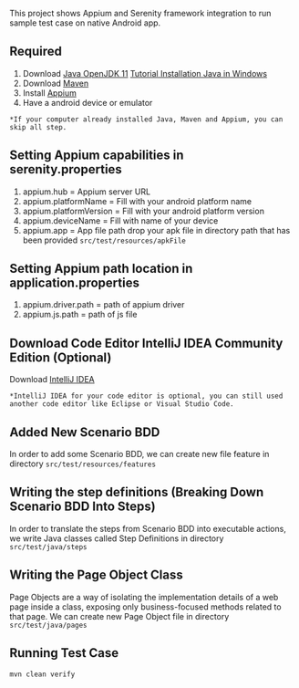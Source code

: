 This project shows Appium and Serenity framework integration to run sample test case on native Android app.
## Required

1. Download [Java OpenJDK 11](https://jdk.java.net/java-se-ri/11)
   [Tutorial Installation Java in Windows](https://www.petanikode.com/java-windows/)
2. Download [Maven](https://maven.apache.org/download.cgi?Preferred=ftp://ftp.osuosl.org/pub/apache/)
3. Install [Appium](http://appium.io/docs/en/2.0/quickstart/install/)
4. Have a android device or emulator

`*If your computer already installed Java, Maven and Appium, you can skip all step.`

## Setting Appium capabilities in serenity.properties
1. appium.hub = Appium server URL
2. appium.platformName = Fill with your android platform name
3. appium.platformVersion  =  Fill with your android platform version
4. appium.deviceName  =  Fill with name of your device
5. appium.app  =  App file path
   drop your apk file in directory path that has been provided `src/test/resources/apkFile`

## Setting Appium path location in application.properties
1. appium.driver.path = path of appium driver
2. appium.js.path = path of js file

## Download Code Editor IntelliJ IDEA Community Edition (Optional)
Download [IntelliJ IDEA](https://www.jetbrains.com/idea/download)

`*IntelliJ IDEA for your code editor is optional, you can still used another code editor like Eclipse or Visual Studio Code.`

## Added New Scenario BDD

In order to add some Scenario BDD, we can create new file feature in directory `src/test/resources/features`

## Writing the step definitions (Breaking Down Scenario BDD Into Steps)

In order to translate the steps from Scenario BDD into executable actions, we write Java classes called Step Definitions in directory `src/test/java/steps`

## Writing the Page Object Class

Page Objects are a way of isolating the implementation details of a web page inside a class, exposing only business-focused methods related to that page.
We can create new Page Object file in directory `src/test/java/pages`


## Running Test Case

```
mvn clean verify
```
